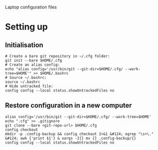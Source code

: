 Laptop configuration files

# Setting up

## Initialisation

```
# Create a bare git repository in ~/.cfg folder:
git init --bare $HOME/.cfg
# Create an alias config:
echo "alias config='/usr/bin/git --git-dir=$HOME/.cfg/ --work-tree=$HOME'" >> $HOME/.bashrc
# Source ~/.bashrc:
source ~/.bashrc
# Hide untracked file:
config config --local status.showUntrackedFiles no
```

## Restore configuration in a new computer

```
alias config='/usr/bin/git --git-dir=$HOME/.cfg/ --work-tree=$HOME'
echo ".cfg" >> .gitignore
git clone --bare <git-repo-url> $HOME/.cfg
config checkout
mkdir -p .config-backup && config checkout 2>&1 &#124; egrep "\s+\." &#124; awk {'print $1'} & xargs -I{} mv {} .config-backup/{}
config config --local status.showUntrackedFiles no
```
